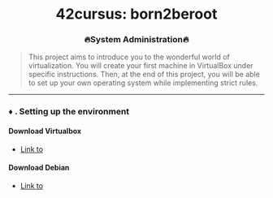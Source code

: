 <div align="center">

# 42cursus: born2beroot
### 🔥System Administration🔥
</div>

> This project aims to introduce you to the wonderful world of virtualization.
You will create your first machine in VirtualBox under specific instructions. Then, at the end of this project, you will be able to set up
your own operating system while implementing strict rules.

---

### ♦️ . Setting up the environment

#### Download Virtualbox
- <a href="https://www.virtualbox.org/wiki/Downloads">Link to</a>

#### Download Debian
- <a href="https://www.debian.org/distrib/">Link to</a>


